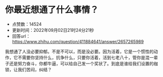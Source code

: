 # 你最近想通了什么事情？
- 点赞数：14524
- 更新时间：2022年09月02日21时24分21秒
- 回答url：https://www.zhihu.com/question/411884641/answer/2657265989
<body>
 <p data-pid="BmsQ4Jcf">我想通了人没必要抑郁。不是不可以，而是没必要。因为活着，它是一个惯性的动作，它不需要你坚持什么，抗争什么，只要你活着，活到七老八十，管你是混一辈子还是努力奋斗，你都牛逼，可以给自己发一个奖状了。到底是谁给我们设置的枷锁，让我们苦闷，纠结？</p>
</body>